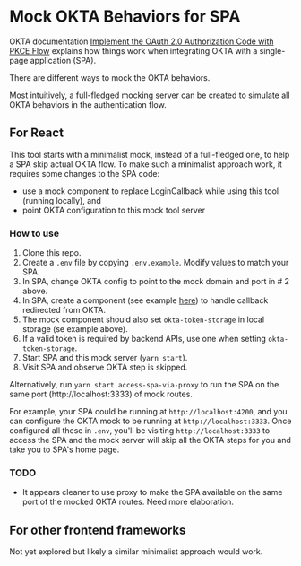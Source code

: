# Mock OKTA Behaviors for SPA

OKTA documentation [Implement the OAuth 2.0 Authorization Code with PKCE Flow](https://developer.okta.com/blog/2019/08/22/okta-authjs-pkce) 
explains how things work when integrating OKTA with a single-page application (SPA).

There are different ways to mock the OKTA behaviors.

Most intuitively, a full-fledged mocking server can be created to simulate all OKTA behaviors in the authentication flow.

## For React

This tool starts with a minimalist mock, instead of a full-fledged one, to help a SPA skip actual OKTA flow.
To make such a minimalist approach work, it requires some changes to the SPA code:

- use a mock component to replace LoginCallback while using this tool (running locally), and
- point OKTA configuration to this mock tool server

### How to use

1. Clone this repo.
2. Create a `.env` file by copying `.env.example`. Modify values to match your SPA.
3. In SPA, change OKTA config to point to the mock domain and port in # 2 above.
4. In SPA, create a component (see example [here](/examples/react/login-callback.jsx)) to handle callback redirected from OKTA.
5. The mock component should also set `okta-token-storage` in local storage (se example above).
6. If a valid token is required by backend APIs, use one when setting `okta-token-storage`.
7. Start SPA and this mock server (`yarn start`).
8. Visit SPA and observe OKTA step is skipped.

Alternatively, run `yarn start access-spa-via-proxy` to run the SPA on the same port (http://localhost:3333) of mock routes.

For example, your SPA could be running at `http://localhost:4200`, and you can configure the OKTA mock to be running at `http://localhost:3333`.
Once configured all these in `.env`, you'll be visiting `http://localhost:3333` to access the SPA and the mock server will skip all the OKTA steps for you and take you to SPA's home page.   

### TODO

- It appears cleaner to use proxy to make the SPA available on the same port of the mocked OKTA routes. Need more elaboration.

## For other frontend frameworks

Not yet explored but likely a similar minimalist approach would work.
